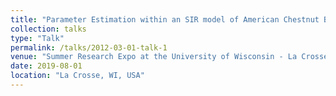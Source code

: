 ```yaml
---
title: "Parameter Estimation within an SIR model of American Chestnut Blight"
collection: talks
type: "Talk"
permalink: /talks/2012-03-01-talk-1
venue: "Summer Research Expo at the University of Wisconsin - La Crosse"
date: 2019-08-01
location: "La Crosse, WI, USA"
---
```


